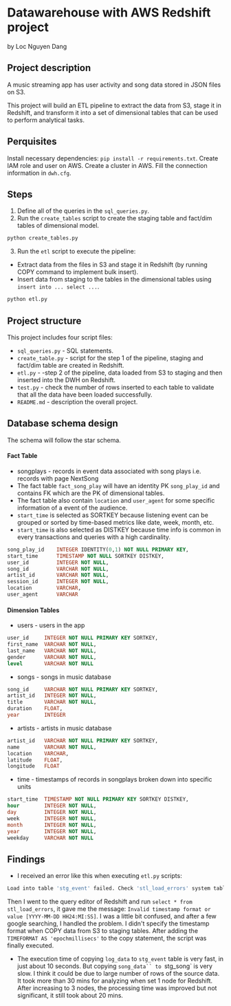 # Datawarehouse with AWS Redshift project
by Loc Nguyen Dang

## Project description

A music streaming app has user activity and song data stored in JSON files on S3. 

This project will build an ETL pipeline to extract the data from S3, stage it in Redshift, and transform it into a set of dimensional tables that can be used to perform analytical tasks.

## Perquisites
Install necessary dependencies: `pip install -r requirements.txt`.
Create IAM role and user on AWS.
Create a cluster in AWS.
Fill the connection information in `dwh.cfg`.

## Steps
1. Define all of the queries in the `sql_queries.py`.
2. Run the `create_tables` script to create the staging table and fact/dim tables of dimensional model.
```Bash
python create_tables.py
```
3. Run the `etl` script to execute the pipeline:
- Extract data from the files in S3 and stage it in Redshift (by running COPY command to implement bulk insert).
- Insert data from staging to the tables in the dimensional tables using `insert into ... select ...`.
```Bash
python etl.py
```

## Project structure

This project includes four script files:

- `sql_queries.py` - SQL statements.
- `create_table.py` - script for the step 1 of the pipeline, staging and fact/dim table are created in Redshift.
- `etl.py` - -step 2 of the pipeline, data loaded from S3 to staging and then inserted into the DWH on Redshift.
- `test.py` - check the number of rows inserted to each table to validate that all the data have been loaded successfully.
- `README.md` - description the overall project.

## Database schema design
The schema will follow the star schema.

####  Fact Table
- songplays - records in event data associated with song plays i.e. records with page NextSong 
- The fact table `fact_song_play` will have an identity PK `song_play_id` and contains FK which are the PK of dimensional tables. 
- The fact table also contain `location` and `user_agent` for some specific information of a event of the audience.
- `start_time` is selected as SORTKEY because listening event can be grouped or sorted by time-based metrics like date, week, month, etc.
- `start_time` is also selected as DISTKEY because time info is common in every transactions and queries with a high cardinality.
```sql
song_play_id    INTEGER IDENTITY(0,1) NOT NULL PRIMARY KEY,
start_time      TIMESTAMP NOT NULL SORTKEY DISTKEY,
user_id         INTEGER NOT NULL,
song_id         VARCHAR NOT NULL,
artist_id       VARCHAR NOT NULL,
session_id      INTEGER NOT NULL,
location        VARCHAR,
user_agent      VARCHAR
``` 


#### Dimension Tables
- users - users in the app
```sql
user_id     INTEGER NOT NULL PRIMARY KEY SORTKEY,
first_name  VARCHAR NOT NULL,
last_name   VARCHAR NOT NULL,
gender      VARCHAR NOT NULL,
level       VARCHAR NOT NULL
```
- songs - songs in music database
```sql
song_id     VARCHAR NOT NULL PRIMARY KEY SORTKEY,
artist_id   INTEGER NOT NULL,
title       VARCHAR NOT NULL,
duration    FLOAT,
year        INTEGER
```
- artists - artists in music database 
```sql
artist_id   VARCHAR NOT NULL PRIMARY KEY SORTKEY,
name        VARCHAR NOT NULL,
location    VARCHAR,
latitude    FLOAT,
longitude   FLOAT
```
- time - timestamps of records in songplays broken down into specific units 
```sql
start_time  TIMESTAMP NOT NULL PRIMARY KEY SORTKEY DISTKEY,
hour        INTEGER NOT NULL,
day         INTEGER NOT NULL,
week        INTEGER NOT NULL,
month       INTEGER NOT NULL,
year        INTEGER NOT NULL,
weekday     VARCHAR NOT NULL
```

## Findings
- I received an error like this when executing `etl.py` scripts:
```Bash
Load into table 'stg_event' failed. Check 'stl_load_errors' system table for details.
```
Then I went to the query editor of Redshift and run `select * from stl_load_errors`, it gave me the message: `Invalid timestamp format or value [YYYY-MM-DD HH24:MI:SS]`.
I was a little bit confused, and after a few google searching, I handled the problem. 
I didn't specify the timestamp format when COPY data from S3 to staging tables. After adding the `TIMEFORMAT AS 'epochmillisecs'` to the copy statement, the script was finally executed.

- The execution time of copying `log_data` to `stg_event` table is very fast, in just about 10 seconds. But copying `song_data`` to `stg_song` is very slow.
I think it could be due to large number of rows of the source data.
It took more than 30 mins for analyzing when set 1 node for Redshift. After increasing to 3 nodes, the processing time was improved but not significant, it still took about 20 mins.